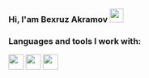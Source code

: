 ### Hi, I'am Bexruz Akramov <img src="https://media.giphy.com/media/hvRJCLFzcasrR4ia7z/giphy.gif" width="27px">

### Languages and tools I work with:

<code><img src="https://www.w3.org/html/logo/downloads/HTML5_1Color_Black.svg" width="30px"></code>
<code><img src="https://seeklogo.com/images/C/css-logo-FD0B685547-seeklogo.com.png" width="30px"></code>
<code><img src="https://www.w3.org/html/logo/downloads/HTML5_1Color_Black.svg" width="30px"></code>
